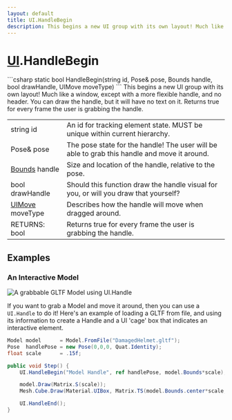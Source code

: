 ```yaml
---
layout: default
title: UI.HandleBegin
description: This begins a new UI group with its own layout! Much like a window, except with a more flexible handle, and no header. You can draw the handle, but it will have no text on it. Returns true for every frame the user is grabbing the handle.
---
```

# [UI]({{site.url}}/Pages/Reference/UI.html).HandleBegin

<div class='signature' markdown='1'>
```csharp
static bool HandleBegin(string id, Pose& pose, Bounds handle, bool drawHandle, UIMove moveType)
```
This begins a new UI group with its own layout! Much
like a window, except with a more flexible handle, and no header.
You can draw the handle, but it will have no text on it. Returns
true for every frame the user is grabbing the handle.
</div>

|  |  |
|--|--|
|string id|An id for tracking element state. MUST be unique             within current hierarchy.|
|Pose& pose|The pose state for the handle! The user will              be able to grab this handle and move it around.|
|[Bounds]({{site.url}}/Pages/Reference/Bounds.html) handle|Size and location of the handle, relative to              the pose.|
|bool drawHandle|Should this function draw the handle              visual for you, or will you draw that yourself?|
|[UIMove]({{site.url}}/Pages/Reference/UIMove.html) moveType|Describes how the handle will move when              dragged around.|
|RETURNS: bool|Returns true for every frame the user is grabbing the handle.|





## Examples

### An Interactive Model

![A grabbable GLTF Model using UI.Handle]({{site.screen_url}}/HandleBox.jpg)

If you want to grab a Model and move it around, then you can use a
`UI.Handle` to do it! Here's an example of loading a GLTF from file,
and using its information to create a Handle and a UI 'cage' box that
indicates an interactive element.

```csharp
Model model      = Model.FromFile("DamagedHelmet.gltf");
Pose  handlePose = new Pose(0,0,0, Quat.Identity);
float scale      = .15f;

public void Step() {
	UI.HandleBegin("Model Handle", ref handlePose, model.Bounds*scale);

	model.Draw(Matrix.S(scale));
	Mesh.Cube.Draw(Material.UIBox, Matrix.TS(model.Bounds.center*scale, model.Bounds.dimensions*scale));

	UI.HandleEnd();
}
```

